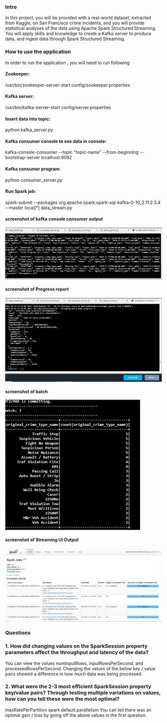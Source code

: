 
### Intro
In this project, you will be provided with a real-world dataset, extracted from Kaggle, on San Francisco crime incidents, and you will provide statistical analyses of the data using Apache Spark Structured Streaming. You will apply skills and knowledge to create a Kafka server to produce data, and ingest data through Spark Structured Streaming.

### How to use the application
In order to run the application , you will need to run following

#### Zookeeper:
/usr/bin/zookeeper-server-start config/zookeeper.properties

#### Kafka server:
/usr/bin/kafka-server-start config/server.properties

#### Insert data into topic:
python kafka_server.py

#### Kafka consumer console to see data in console:
kafka-console-consumer --topic "topic-name" --from-beginning --bootstrap-server localhost:9092

#### Kafka consumer program:
python consumer_server.py

#### Run Spark job:
spark-submit --packages org.apache.spark:spark-sql-kafka-0-10_2.11:2.3.4 --master local[*] data_stream.py

#### screenshot of kafka console consumer output
![kafka_consumer_console](https://github.com/rajeevfromkrec/sf_crime_statistics_with_spark_streaming/blob/main/kafka_consumer_console.PNG?raw=true)

#### screenshot of Progress report
![kafka_consumer_console](https://github.com/rajeevfromkrec/sf_crime_statistics_with_spark_streaming/blob/main/Progress_Report.PNG?raw=true)

#### screenshot of batch
![kafka_consumer_console](https://github.com/rajeevfromkrec/sf_crime_statistics_with_spark_streaming/blob/main/batch.PNG?raw=true)

#### screenshot of Streaming UI Output
![kafka_consumer_console](https://github.com/rajeevfromkrec/sf_crime_statistics_with_spark_streaming/blob/main/Spark_streaming_UI.PNG?raw=true)
  

### Questions
### 1. How did changing values on the SparkSession property parameters affect the throughput and latency of the data?
You can view the values numInputRows, inputRowsPerSecond, and processedRowsPerSecond. Changing the values of the below key / value pairs showed a difference in how much data was being processed.

### 2. What were the 2-3 most efficient SparkSession property key/value pairs? Through testing multiple variations on values, how can you tell these were the most optimal?
maxRatePerPartition
spark.default.parallelism
You can tell there was an optimal gain / loss by going off the above values in the first question.
